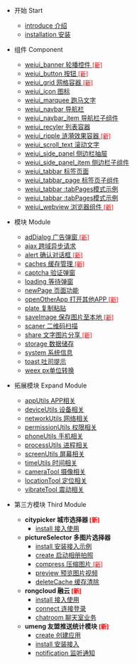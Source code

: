 - 开始 Start
    - [introduce 介绍](start/introduce)
    - [installation 安装](start/installation)
    
- 组件 Component
    - [weiui_banner 轮播控件 <font color="red" size="2">[新]</font>](component/weiui_banner)
    - [weiui_button 按钮 <font color="red" size="2">[新]</font>](component/weiui_button)
    - [weiui_grid 网格容器 <font color="red" size="2">[新]</font>](component/weiui_grid)
    - [weiui_icon 图标](component/weiui_icon)
    - [weiui_marquee 跑马文字](component/weiui_marquee)
    - [weiui_navbar 导航栏](component/weiui_navbar)
    - [weiui_navbar_item 导航栏子组件](component/weiui_navbar_item)
    - [weiui_recyler 列表容器](component/weiui_recyler)
    - [weiui_ripple 涟漪效果容器 <font color="red" size="2">[新]</font>](component/weiui_ripple)
    - [weiui_scroll_text 滚动文字](component/weiui_scroll_text)
    - [weiui_side_panel 侧边栏抽屉](component/weiui_side_panel)
    - [weiui_side_panel_item 侧边栏子组件](component/weiui_side_panel_item)
    - [weiui_tabbar 标签页面](component/weiui_tabbar)
    - [weiui_tabbar_page 标签页子组件](component/weiui_tabbar_page)
    - [weiui_tabbar :tabPages模式示例](component/weiui_tabbar2)
    - [weiui_tabbar :tabPages模式示例](component/weiui_tabbar3)
    - [weiui_webview 浏览器组件 <font color="red" size="2">[新]</font>](component/weiui_webview)
    
- 模块 Module
    - [adDialog 广告弹窗 <font color="red" size="2">[新]</font>](module/adDialog)
    - [ajax 跨域异步请求](module/ajax)
    - [alert 确认对话框 <font color="red" size="2">[新]</font>](module/alert)
    - [caches 缓存管理 <font color="red" size="2">[新]</font>](module/caches)
    - [captcha 验证弹窗](module/captcha)
    - [loading 等待弹窗](module/loading)
    - [newPage 页面功能](module/newPage)
    - [openOtherApp 打开其他APP <font color="red" size="2">[新]</font>](module/openOtherApp)
    - [plate 复制粘贴](module/plate)
    - [saveImage 保存图片至本地 <font color="red" size="2">[新]</font>](module/saveImage)
    - [scaner 二维码扫描](module/scaner)
    - [share 文字图片分享 <font color="red" size="2">[新]</font>](module/share)
    - [storage 数据储存](module/storage)
    - [system 系统信息](module/system)
    - [toast 吐司提示](module/toast)
    - [weex px单位转换](module/weexpx)
    
- 拓展模块 Expand Module
    - [appUtils APP相关](module/expand/appUtils)
    - [deviceUtils 设备相关](module/expand/deviceUtils)
    - [networkUtils 网络相关](module/expand/networkUtils)
    - [permissionUtils 权限相关](module/expand/permissionUtils)
    - [phoneUtils 手机相关](module/expand/phoneUtils)
    - [processUtils 进程相关](module/expand/processUtils)
    - [screenUtils 屏幕相关](module/expand/screenUtils)
    - [timeUtils 时间相关](module/expand/timeUtils)
    - [cameraTool 摄像相关](module/expand/cameraTool)
    - [locationTool 定位相关](module/expand/locationTool)
    - [vibrateTool 震动相关](module/expand/vibrateTool)

- 第三方模块 Third Module
    - <b>citypicker 城市选择器 <font color="red" size="2">[新]</font></b>
        - [install 接入使用](module/third/citypicker/install)
    - <b>pictureSelector 多图片选择器</b>
        - [install 安装接入示例](module/third/pictureSelector/install)
        - [create 启动相册拍照](module/third/pictureSelector/create)
        - [compress 压缩图片 <font color="red" size="2">[新]</font>](module/third/pictureSelector/compress)
        - [preview 预览图片视频](module/third/pictureSelector/preview)
        - [deleteCache 缓存清除](module/third/pictureSelector/deleteCache)
    - <b>rongcloud 融云 <font color="red" size="2">[新]</font></b>
        - [install 接入使用](module/third/rongcloud/install)
        - [connect 连接登录](module/third/rongcloud/connect)
        - [chatroom 聊天室业务](module/third/rongcloud/chatroom)
    - <b>umeng 友盟推送统计模块 <font color="red" size="2">[新]</font></b>
        - [create 创建应用](module/third/umeng/create)
        - [install 安装接入](module/third/umeng/install)
        - [notification 监听通知](module/third/umeng/notification)

